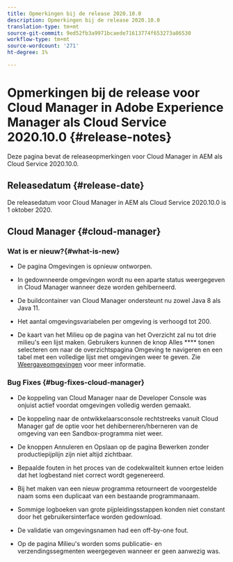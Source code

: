 ```yaml
---
title: Opmerkingen bij de release 2020.10.0
description: Opmerkingen bij de release 2020.10.0
translation-type: tm+mt
source-git-commit: 9ed52fb3a9971bcaede71613774f653273a86530
workflow-type: tm+mt
source-wordcount: '271'
ht-degree: 1%

---
```



# Opmerkingen bij de release voor Cloud Manager in Adobe Experience Manager als Cloud Service 2020.10.0 {#release-notes}

Deze pagina bevat de releaseopmerkingen voor Cloud Manager in AEM als Cloud Service 2020.10.0.

## Releasedatum {#release-date}

De releasedatum voor Cloud Manager in AEM als Cloud Service 2020.10.0 is 1 oktober 2020.

## Cloud Manager {#cloud-manager}

### Wat is er nieuw?{#what-is-new}

* De pagina Omgevingen is opnieuw ontworpen.

* In gedownneerde omgevingen wordt nu een aparte status weergegeven in Cloud Manager wanneer deze worden gehiberneerd.

* De buildcontainer van Cloud Manager ondersteunt nu zowel Java 8 als Java 11.

* Het aantal omgevingsvariabelen per omgeving is verhoogd tot 200.

* De kaart van het Milieu op de pagina van het Overzicht zal nu tot drie milieu&#39;s een lijst maken. Gebruikers kunnen de knop Alles **** tonen selecteren om naar de overzichtspagina Omgeving te navigeren en een tabel met een volledige lijst met omgevingen weer te geven.
Zie [Weergaveomgevingen](/help/implementing/cloud-manager/manage-environments.md#viewing-environment) voor meer informatie.


### Bug Fixes {#bug-fixes-cloud-manager}

* De koppeling van Cloud Manager naar de Developer Console was onjuist actief voordat omgevingen volledig werden gemaakt.

* De koppeling naar de ontwikkelaarsconsole rechtstreeks vanuit Cloud Manager gaf de optie voor het dehiberneren/hberneren van de omgeving van een Sandbox-programma niet weer.

* De knoppen Annuleren en Opslaan op de pagina Bewerken zonder productiepijplijn zijn niet altijd zichtbaar.

* Bepaalde fouten in het proces van de codekwaliteit kunnen ertoe leiden dat het logbestand niet correct wordt gegenereerd.

* Bij het maken van een nieuw programma retourneert de voorgestelde naam soms een duplicaat van een bestaande programmanaam.

* Sommige logboeken van grote pijpleidingsstappen konden niet constant door het gebruikersinterface worden gedownload.

* De validatie van omgevingsnamen had een off-by-one fout.

* Op de pagina Milieu&#39;s worden soms publicatie- en verzendingssegmenten weergegeven wanneer er geen aanwezig was.